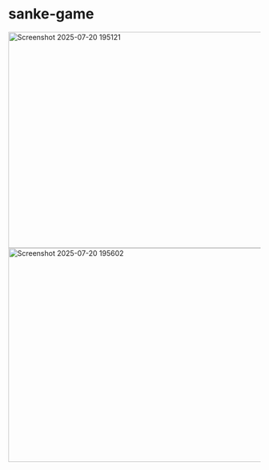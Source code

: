 # sanke-game
<img width="605" height="431" alt="Screenshot 2025-07-20 195121" src="https://github.com/user-attachments/assets/8e5a7616-169f-4787-aeaf-f6fa4f57facd" />

<img width="603" height="427" alt="Screenshot 2025-07-20 195602" src="https://github.com/user-attachments/assets/9a639c0a-c378-4e28-81f1-3d21da14b506" />
